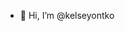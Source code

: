 - 👋 Hi, I’m @kelseyontko

<!---
kelseyontko/kelseyontko is a ✨ special ✨ repository because its `README.md` (this file) appears on your GitHub profile.
You can click the Preview link to take a look at your changes.
--->
